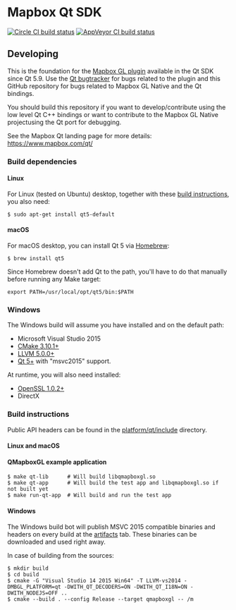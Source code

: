 # Mapbox Qt SDK

[![Circle CI build status](https://circleci.com/gh/mapbox/mapbox-gl-native.svg?style=shield)](https://circleci.com/gh/mapbox/workflows/mapbox-gl-native/tree/master) [![AppVeyor CI build status](https://ci.appveyor.com/api/projects/status/3q12kbcooc6df8uc?svg=true)](https://ci.appveyor.com/project/Mapbox/mapbox-gl-native)

## Developing

This is the foundation for the [Mapbox GL plugin](https://doc.qt.io/qt-5/location-plugin-mapboxgl.html)
available in the Qt SDK since Qt 5.9. Use the [Qt bugtracker](https://bugreports.qt.io) for bugs related
to the plugin and this GitHub repository for bugs related to Mapbox GL Native and the Qt bindings.

You should build this repository if you want to develop/contribute using the low level Qt C++ bindings or
want to contribute to the Mapbox GL Native projectusing the Qt port for debugging.

See the Mapbox Qt landing page for more details: https://www.mapbox.com/qt/

### Build dependencies

#### Linux

For Linux (tested on Ubuntu) desktop, together with these [build
instructions](https://github.com/mapbox/mapbox-gl-native/tree/master/platform/linux#build),
you also need:

```
$ sudo apt-get install qt5-default
```

#### macOS

For macOS desktop, you can install Qt 5 via [Homebrew](https://brew.sh):

```
$ brew install qt5
```

Since Homebrew doesn't add Qt to the path, you'll have to do that manually before running any Make target:

```
export PATH=/usr/local/opt/qt5/bin:$PATH
```

### Windows

The Windows build will assume you have installed and on the default path:

- Microsoft Visual Studio 2015
- [CMake 3.10.1+](https://cmake.org/download/)
- [LLVM 5.0.0+](https://releases.llvm.org/download.html)
- [Qt 5+](https://www.qt.io/download) with "msvc2015" support.

At runtime, you will also need installed:

- [OpenSSL 1.0.2+](https://slproweb.com/products/Win32OpenSSL.html)
- DirectX

### Build instructions

Public API headers
can be found in the [platform/qt/include](https://github.com/mapbox/mapbox-gl-native/tree/master/platform/qt/include) directory.

#### Linux and macOS

#### QMapboxGL example application

```
$ make qt-lib      # Will build libqmapboxgl.so
$ make qt-app      # Will build the test app and libqmapboxgl.so if not built yet
$ make run-qt-app  # Will build and run the test app
```

#### Windows

The Windows build bot will publish MSVC 2015 compatible binaries and headers on every build
at the [artifacts](https://ci.appveyor.com/project/Mapbox/mapbox-gl-native/build/artifacts) tab.
These binaries can be downloaded and used right away.

In case of building from the sources:

```
$ mkdir build
$ cd build
$ cmake -G "Visual Studio 14 2015 Win64" -T LLVM-vs2014 -DMBGL_PLATFORM=qt -DWITH_QT_DECODERS=ON -DWITH_QT_I18N=ON -DWITH_NODEJS=OFF ..
$ cmake --build . --config Release --target qmapboxgl -- /m
```
